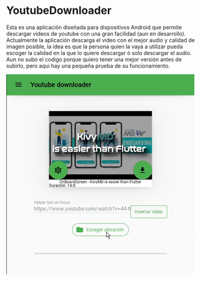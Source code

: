 # YoutubeDownloader
Esta es una aplicación diseñada para dispositivos Android que permite descargar videos de youtube con una gran facilidad (aun en desarrollo).  
Actualmente la aplicación descarga el video con el mejor audio y calidad de imagen posible, la idea es que la persona quien la vaya a utilizar pueda escoger la calidad en la que lo quiere descargar ó solo descargar el audio.  
Aun no subo el codigo porque quiero tener una mejor versión antes de subirlo, pero aqui hay una pequeña prueba de su funcionamiento.  

<a href="Uhttps://drive.google.com/file/d/1Li1Wnz5UfBN7vI6gPrgroNXh-FV-YWbO/view?usp=sharing"><img src='video/imagen.png' width="500px"></a>
